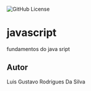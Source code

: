 ![GitHub License](https://img.shields.io/github/license/LuisGustavoRSilva/js)


# javascript
fundamentos do java sript
## Autor
Luis Gustavo Rodrigues Da Silva
